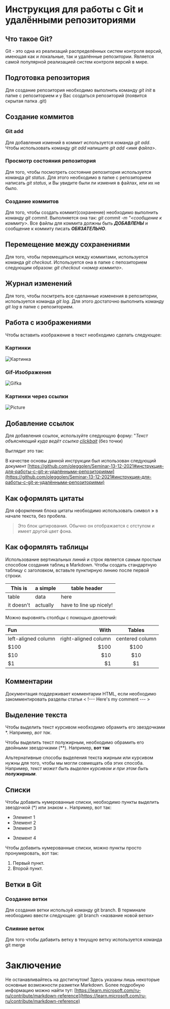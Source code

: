 # Инструкция для работы с Git и удалёнными репозиториями
## Что такое Git?
Git - это одна из реализаций распределённых систем контроля версий, имеющая как и локальные, так и удалённые репозитории. Является самой популярной реализацией систем контроля версий в мире.
## Подготовка репозитория
Для создание репозитория необходимо выполнить команду *git init* в папке с репозиторием и у Вас создаться репозиторий (появится скрытая папка .git)
## Создание коммитов

### Git add
Для добавления измений в коммит используется команда *git add*. Чтобы использовать команду *git add* напишите *git add <имя файла>*.

### Просмотр состояния репозитория
Для того, чтобы посмотреть состояние репозитория используется команда *git status*. Для этого необходимо в папке с репозиторием написать *git status*, и Вы увидите были ли измения в файлах, или их не было.

### Создание коммитов
Для того, чтобы создать коммит(сохранение) необходимо выполнить команду *git commit*. Выполняется она так: *git commit -m "<сообщение к коммиту>*. Все файлы для коммита должны быть _**ДОБАВЛЕНЫ**_ и сообщение к коммиту писать _**ОБЯЗАТЕЛЬНО**_.

## Перемещение между сохранениями
Для того, чтобы перемещаться между коммитами, используется команда *git checkout*. Используется она в папке с пепозиторием следующим образом: *git checkout <номер коммита>*.

## Журнал изменений
Для того, чтобы посмтреть все сделанные изменения в репозитории, используется команда *git log*. Для этого достаточно выполнить команду *git log* в папке с репозиторием.

## Работа с изображениями

Чтобы вставить изображение в текст необходимо сделать следующее:

### Картинки
![Картинка](GitIcon.png)

### Gif-Изображения
![Gifka](Gitgif.gif)

### Картинки через ссылки
![Picture](https://www.freecodecamp.org/news/content/images/2022/07/git-github.png)

## Добавление ссылок
Для добавления ссылок, используйте следующую форму:
"*Текст объясняющий куда ведёт ссылка [clickbait](ссылка.)* (без точки)

Выглядит это так:

В качестве основы данной инструкции был использован следующий документ [https://github.com/oleggolen/Seminar-13-12-2021#инструкция-для-работы-с-git-и-удалёнными-репозиториями](https://github.com/oleggolen/Seminar-13-12-2021#инструкция-для-работы-с-git-и-удалёнными-репозиториями)

## Как оформлять цитаты

Для оформления блока цитаты необходимо использовать символ **>** в начале текста, без пробела.

>Это блок цитирования. Обычно он отображается с отступом и имеет другой цвет фона.

## Как оформлять таблицы 

Использование вертикальных линий и строк является самым простым способом создания таблиц в Markdown. Чтобы создать стандартную таблицу с заголовком, вставьте пунктирную линию после первой строки.

|This is   |a simple   |table header|
|----------|-----------|------------|
|table     |data       |here        |
|it doesn't|actually   |have to line up nicely!|

Можно выровнять столбцы с помощью двоеточий:

| Fun                  | With                 | Tables          |
| :------------------- | -------------------: |:---------------:|
| left-aligned column  | right-aligned column | centered column |
| $100                 | $100                 | $100            |
| $10                  | $10                  | $10             |
| $1                   | $1                   | $1              |

## Комментарии

Документация поддерживает комментарии HTML, если необходимо закомментировать разделы статьи
< !--- Here's my comment --- >

<!--- Here's my comment --->

## Выделение текста

Чтобы выделить текст курсивом необходимо обрамить его звездочками *. Например, *вот так*.

Чтобы выделить текст полужирным, необходимо обрамить его двойными звездочками (**). Например, **вот так**

 Альтернативные способы выделения текста жирным или курсивом нужны для того, чтобы мы могли совмещать оба этих способа. Например, _текст может быть выделен курсивом и при этом быть **полужирным**_.

## Списки 
Чтобы добавить нумерованные списки, необходимо пункты выделить звездочкой (*) или знаком +. Например, вот так:
* Элемент 1
* Элемент 2
* Элемент 3
+ Элемент 4

Чтобы добавить нумерованные списки, можно пункты просто пронумеровать, вот так:
1. Первый пункт.
2. Второй пункт.

## Ветки в Git
### Создание ветки
Для создания ветки используй команду git branch. В терминале необходимо ввести следующее: git branch <название новой ветки>

### Слияние веток
Для того чтобы дабавить ветку в текущую ветку используется команда git merge

# Заключение
Не останавливайтесь на достигнутом! Здесь указаны лишь некоторые основные возможности разметки Markdown. Более подробную информацию можно найти тут: [https://learn.microsoft.com/ru-ru/contribute/markdown-reference](https://learn.microsoft.com/ru-ru/contribute/markdown-reference)